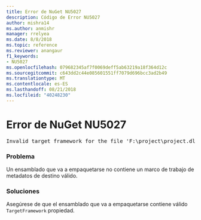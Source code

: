```yaml
---
title: Error de NuGet NU5027
description: Código de Error NU5027
author: mishra14
ms.author: anmishr
manager: rrelyea
ms.date: 8/8/2018
ms.topic: reference
ms.reviewer: anangaur
f1_keywords:
- NU5027
ms.openlocfilehash: 079682345af7f0069deff5ab63219a18f364d12c
ms.sourcegitcommit: c643dd2c44e085601551ff7079d696bcc3ad2b49
ms.translationtype: MT
ms.contentlocale: es-ES
ms.lasthandoff: 08/21/2018
ms.locfileid: "40248230"
---
```

# <a name="nuget-error-nu5027"></a>Error de NuGet NU5027
<pre>Invalid target framework for the file 'F:\project\project.dll'.</pre>

### <a name="issue"></a>Problema

Un ensamblado que va a empaquetarse no contiene un marco de trabajo de metadatos de destino válido.


### <a name="solution"></a>Soluciones

Asegúrese de que el ensamblado que va a empaquetarse contiene válido `TargetFramework` propiedad.

